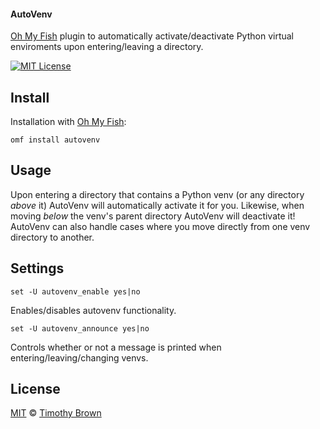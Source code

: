 #### AutoVenv
[Oh My Fish][omf] plugin to automatically activate/deactivate Python virtual enviroments upon entering/leaving a directory.

[![MIT License][license-badge]](/LICENSE)
</br>

## Install
Installation with [Oh My Fish][omf]:

    omf install autovenv

## Usage
Upon entering a directory that contains a Python venv (or any directory *above* it) AutoVenv will automatically
activate it for you. Likewise, when moving *below* the venv's parent directory AutoVenv will deactivate it!
AutoVenv can also handle cases where you move directly from one venv directory to another.

## Settings

    set -U autovenv_enable yes|no
Enables/disables autovenv functionality.

    set -U autovenv_announce yes|no
Controls whether or not a message is printed when entering/leaving/changing venvs.

## License
[MIT][mit] © [Timothy Brown][author]

[author]: https://github.com/timothybrown
[license-badge]: https://img.shields.io/badge/license-MIT-007EC7.svg?style=flat-square
[mit]: http://opensource.org/licenses/MIT
[omf]: https://github.com/oh-my-fish/oh-my-fish